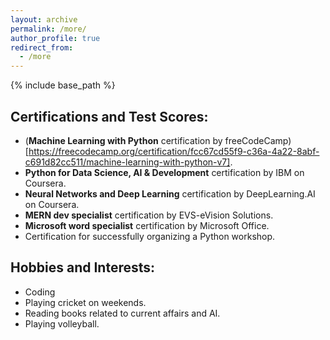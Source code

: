 ```yaml
---
layout: archive
permalink: /more/
author_profile: true
redirect_from:
  - /more
---
```


{% include base_path %}

## Certifications and Test Scores:

- (**Machine Learning with Python** certification by freeCodeCamp)[https://freecodecamp.org/certification/fcc67cd55f9-c36a-4a22-8abf-c691d82cc511/machine-learning-with-python-v7].
- **Python for Data Science, AI & Development** certification by IBM on Coursera.   
- **Neural Networks and Deep Learning** certification by DeepLearning.AI on Coursera.  
- **MERN dev specialist** certification by EVS-eVision Solutions.  
- **Microsoft word specialist** certification by Microsoft Office.  
- Certification for successfully organizing a Python workshop.  

## Hobbies and Interests:

- Coding
- Playing cricket on weekends.  
- Reading books related to current affairs and AI.  
- Playing volleyball.
